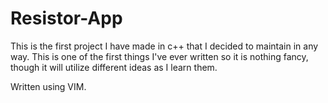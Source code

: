 Resistor-App
============

This is the first project I have made in c++ that I decided to maintain in any way.
This is one of the first things I've ever written so it is nothing fancy, though it will utilize different ideas as I learn them.


Written using VIM.
